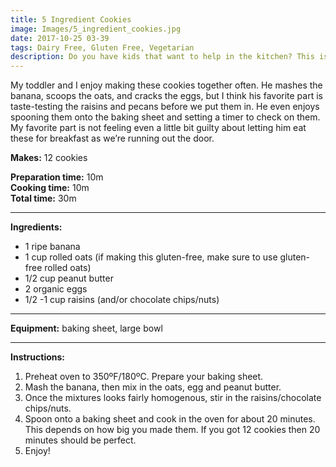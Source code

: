 ```yaml
---
title: 5 Ingredient Cookies
image: Images/5_ingredient_cookies.jpg
date: 2017-10-25 03-39
tags: Dairy Free, Gluten Free, Vegetarian
description: Do you have kids that want to help in the kitchen? This is a great recipe for them. My 3 year old and I make these cookies all the time and I don’t feel even a little bit guilty letting him have them.
---
```

My toddler and I enjoy making these cookies together often. He mashes the banana, scoops the oats, and cracks the eggs, but I think his favorite part is taste-testing the raisins and pecans before we put them in. He even enjoys spooning them onto the baking sheet and setting a timer to check on them. My favorite part is not feeling even a little bit guilty about letting him eat these for breakfast as we’re running out the door. 


**Makes:** 12 cookies

**Preparation time:** 10m  
**Cooking time:** 10m  
**Total time:** 30m

---

**Ingredients:**

- 1 ripe banana
- 1 cup rolled oats (if making this gluten-free, make sure to use gluten-free rolled oats)
- 1/2 cup peanut butter
- 2 organic eggs
- 1/2 -1 cup raisins (and/or chocolate chips/nuts)


---

**Equipment:** baking sheet, large bowl

---

**Instructions:**

1. Preheat oven to 350ºF/180ºC. Prepare your baking sheet. 
1. Mash the banana, then mix in the oats, egg and peanut butter. 
1. Once the mixtures looks fairly homogenous, stir in the raisins/chocolate chips/nuts. 
1. Spoon onto a baking sheet and cook in the oven for about 20 minutes. This depends on how big you made them. If you got 12 cookies then 20 minutes should be perfect. 
1. Enjoy!

